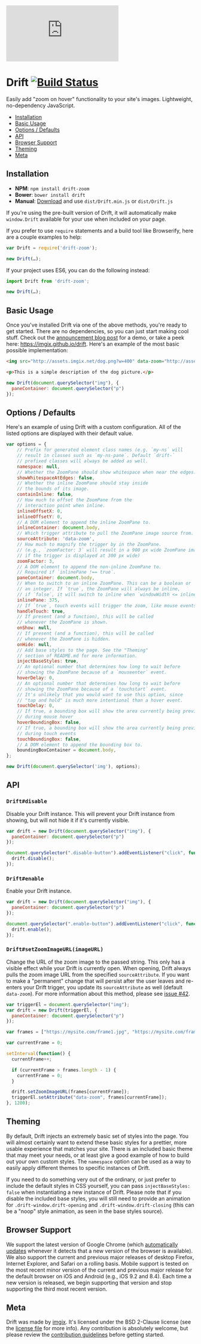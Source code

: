 ![imgix logo](https://assets.imgix.net/imgix-logo-web-2014.pdf?page=2&fm=png&w=200&h=200)

# Drift [![Build Status](https://travis-ci.org/imgix/drift.svg?branch=master)](https://travis-ci.org/imgix/drift)

Easily add "zoom on hover" functionality to your site's images. Lightweight, no-dependency JavaScript.

- [Installation](#installation)
- [Basic Usage](#basic-usage)
- [Options / Defaults](#options-defaults)
- [API](#api)
- [Browser Support](#browser-support)
- [Theming](#theming)
- [Meta](#meta)

<a name="installation"></a>

## Installation

- **NPM**: `npm install drift-zoom`
- **Bower**: `bower install drift`
- **Manual**: [Download](https://github.com/imgix/drift/archive/master.zip) and use `dist/Drift.min.js` or `dist/Drift.js`

If you're using the pre-built version of Drift, it will automatically make `window.Drift` available for your use when included on your page.

If you prefer to use `require` statements and a build tool like Browserify, here are a couple examples to help:

```javascript
var Drift = require('drift-zoom');

new Drift(…);
```

If your project uses ES6, you can do the following instead:

```javascript
import Drift from 'drift-zoom';

new Drift(…);
```

<a name="basic-usage"></a>

## Basic Usage

Once you've installed Drift via one of the above methods, you're ready to get started. There are no dependencies, so you can just start making cool stuff. Check out the [announcement blog post](http://blog.imgix.com/2016/01/06/better-lightbox-zoom-viewer-with-imgix.html) for a demo, or take a peek here: https://imgix.github.io/drift. Here's an example of the most basic possible implementation:

```html
<img src="http://assets.imgix.net/dog.png?w=400" data-zoom="http://assets.imgix.net/dog.png?w=1200">

<p>This is a simple description of the dog picture.</p>
```

```javascript
new Drift(document.querySelector("img"), {
  paneContainer: document.querySelector("p")
});
```

<a name="options-defaults"></a>

## Options / Defaults

Here's an example of using Drift with a custom configuration. All of the listed options are displayed with their default value.

```javascript
var options = {
	// Prefix for generated element class names (e.g. `my-ns` will
	// result in classes such as `my-ns-pane`. Default `drift-`
	// prefixed classes will always be added as well.
	namespace: null,
	// Whether the ZoomPane should show whitespace when near the edges.
	showWhitespaceAtEdges: false,
	// Whether the inline ZoomPane should stay inside
	// the bounds of its image.
	containInline: false,
	// How much to offset the ZoomPane from the
	// interaction point when inline.
	inlineOffsetX: 0,
	inlineOffsetY: 0,
	// A DOM element to append the inline ZoomPane to.
	inlineContainer: document.body,
	// Which trigger attribute to pull the ZoomPane image source from.
	sourceAttribute: 'data-zoom',
	// How much to magnify the trigger by in the ZoomPane.
	// (e.g., `zoomFactor: 3` will result in a 900 px wide ZoomPane image
	// if the trigger is displayed at 300 px wide)
	zoomFactor: 3,
	// A DOM element to append the non-inline ZoomPane to.
	// Required if `inlinePane !== true`.
	paneContainer: document.body,
	// When to switch to an inline ZoomPane. This can be a boolean or
	// an integer. If `true`, the ZoomPane will always be inline,
	// if `false`, it will switch to inline when `windowWidth <= inlinePane`
	inlinePane: 375,
	// If `true`, touch events will trigger the zoom, like mouse events.
	handleTouch: true,
	// If present (and a function), this will be called
	// whenever the ZoomPane is shown.
	onShow: null,
	// If present (and a function), this will be called
	// whenever the ZoomPane is hidden.
	onHide: null,
	// Add base styles to the page. See the "Theming"
	// section of README.md for more information.
	injectBaseStyles: true,
	// An optional number that determines how long to wait before
	// showing the ZoomPane because of a `mouseenter` event.
	hoverDelay: 0,
	// An optional number that determines how long to wait before
	// showing the ZoomPane because of a `touchstart` event.
	// It's unlikely that you would want to use this option, since
	// "tap and hold" is much more intentional than a hover event.
	touchDelay: 0,
	// If true, a bounding box will show the area currently being previewed
	// during mouse hover
	hoverBoundingBox: false,
	// If true, a bounding box will show the area currently being previewed
	// during touch events
	touchBoundingBox: false,
	// A DOM element to append the bounding box to.
	boundingBoxContainer = document.body,
};

new Drift(document.querySelector('img'), options);
```

<a name="api"></a>

## API

### `Drift#disable`

Disable your Drift instance. This will prevent your Drift instance from showing, but will not hide it if it's currently visible.

```javascript
var drift = new Drift(document.querySelector("img"), {
  paneContainer: document.querySelector("p")
});

document.querySelector(".disable-button").addEventListener("click", function() {
  drift.disable();
});
```

### `Drift#enable`

Enable your Drift instance.

```javascript
var drift = new Drift(document.querySelector("img"), {
  paneContainer: document.querySelector("p")
});

document.querySelector(".enable-button").addEventListener("click", function() {
  drift.enable();
});
```

### `Drift#setZoomImageURL(imageURL)`

Change the URL of the zoom image to the passed string. This only has a visible effect while your Drift is currently open. When opening, Drift always pulls the zoom image URL from the specified `sourceAttribute`. If you want to make a "permanent" change that will persist after the user leaves and re-enters your Drift trigger, you update its `sourceAttribute` as well (default `data-zoom`). For more information about this method, please see [issue #42](https://github.com/imgix/drift/issues/42).

```javascript
var triggerEl = document.querySelector("img");
var drift = new Drift(triggerEl, {
  paneContainer: document.querySelector("p")
});

var frames = ["https://mysite.com/frame1.jpg", "https://mysite.com/frame2.jpg", "https://mysite.com/frame3.jpg"];

var currentFrame = 0;

setInterval(function() {
  currentFrame++;

  if (currentFrame > frames.length - 1) {
    currentFrame = 0;
  }

  drift.setZoomImageURL(frames[currentFrame]);
  triggerEl.setAttribute("data-zoom", frames[currentFrame]);
}, 1200);
```

<a name="theming"></a>

## Theming

By default, Drift injects an extremely basic set of styles into the page. You will almost certainly want to extend these basic styles for a prettier, more usable experience that matches your site. There is an included basic theme that may meet your needs, or at least give a good example of how to build out your own custom styles. The `namespace` option can be used as a way to easily apply different themes to specific instances of Drift.

If you need to do something very out of the ordinary, or just prefer to include the default styles in CSS yourself, you can pass `injectBaseStyles: false` when instantiating a new instance of Drift. Please note that if you disable the included base styles, you will still need to provide an animation for `.drift-window.drift-opening` and `.drift-window.drift-closing` (this can be a "noop" style animation, as seen in the base styles source).

<a name="browser-support"></a>

## Browser Support

We support the latest version of Google Chrome (which [automatically updates](https://support.google.com/chrome/answer/95414) whenever it detects that a new version of the browser is available). We also support the current and previous major releases of desktop Firefox, Internet Explorer, and Safari on a rolling basis. Mobile support is tested on the most recent minor version of the current and previous major release for the default browser on iOS and Android (e.g., iOS 9.2 and 8.4). Each time a new version is released, we begin supporting that version and stop supporting the third most recent version.

<a name="meta"></a>

## Meta

Drift was made by [imgix](http://imgix.com). It's licensed under the BSD 2-Clause license (see the [license file](https://github.com/imgix/drift/blob/master/LICENSE.md) for more info). Any contribution is absolutely welcome, but please review the [contribution guidelines](https://github.com/imgix/drift/blob/master/CONTRIBUTING.md) before getting started.
